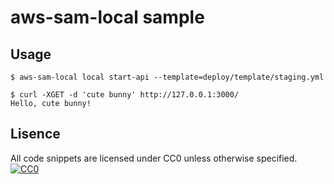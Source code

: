 # aws-sam-local sample

## Usage

```
$ aws-sam-local local start-api --template=deploy/template/staging.yml

$ curl -XGET -d 'cute bunny' http://127.0.0.1:3000/
Hello, cute bunny!
```

## Lisence

All code snippets are licensed under CC0 unless otherwise specified.
[![CC0](http://i.creativecommons.org/p/zero/1.0/88x31.png)](http://creativecommons.org/publicdomain/zero/1.0/)

